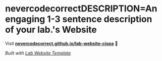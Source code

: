 
# nevercodecorrectDESCRIPTION=An engaging 1-3 sentence description of your lab.'s Website

Visit **[nevercodecorrect.github.io/lab-website-cispa](https://nevercodecorrect.github.io/lab-website-cispa)** 🚀

_Built with [Lab Website Template](https://greene-lab.gitbook.io/lab-website-template-docs)_
